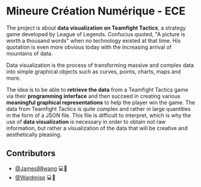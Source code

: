 # Mineure Création Numérique - ECE

The project is about **data visualization on Teamfight Tactics**, a strategy game developed by League of Legends. Confucius quoted, "A picture is worth a thousand words" when no technology existed at that time. His quotation is even more obvious today with the increasing arrival of mountains of data. 

Data visualization is the process of transforming massive and complex data into simple graphical objects such as curves, points, charts, maps and more. 

The idea is to be able to **retrieve the data** from a Teamfight Tactics game via their **programming interface** and then succeed in creating various **meaningful graphical representations** to help the player win the game. The data from Teamfight Tactics is quite complex and rather in large quantities in the form of a JSON file. This file is difficult to interpret, which is why the use of **data visualization** is necessary in order to obtain not raw information, but rather a visualization of the data that will be creative and aesthetically pleasing. 


## Contributors
* [@James88wang](https://github.com/James88wang) 💻🐛
* [@Wardmisp](https://github.com/Wardmisp) 💻🐛
